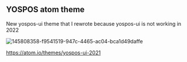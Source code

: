 ## YOSPOS atom theme
New yospos-ui theme that I rewrote because yospos-ui is not working in 2022

![145808358-f9541519-947c-4465-ac04-bca1d49daffe](https://user-images.githubusercontent.com/49848935/145945336-18b26f00-d01c-483f-b218-eae72c68b48d.png)

https://atom.io/themes/yospos-ui-2021
